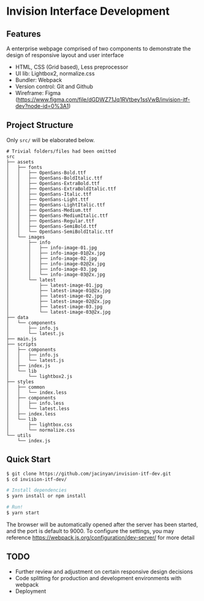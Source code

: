 # Invision Interface Development

## Features

A enterprise webpage comprised of two components to demonstrate the design of responsive layout and user interface

- HTML, CSS (Grid based), Less preprocessor
- UI lib: Lightbox2, normalize.css
- Bundler: Webpack
- Version control: Git and Github
- Wireframe: Figma (https://www.figma.com/file/dGDWZ71Jq1RVtbey1ssVwB/invision-itf-dev?node-id=0%3A1)

## Project Structure

Only `src/` will be elaborated below.

```
# Trivial folders/files had been omitted
src
├── assets
│   ├── fonts
│   │   ├── OpenSans-Bold.ttf
│   │   ├── OpenSans-BoldItalic.ttf
│   │   ├── OpenSans-ExtraBold.ttf
│   │   ├── OpenSans-ExtraBoldItalic.ttf
│   │   ├── OpenSans-Italic.ttf
│   │   ├── OpenSans-Light.ttf
│   │   ├── OpenSans-LightItalic.ttf
│   │   ├── OpenSans-Medium.ttf
│   │   ├── OpenSans-MediumItalic.ttf
│   │   ├── OpenSans-Regular.ttf
│   │   ├── OpenSans-SemiBold.ttf
│   │   └── OpenSans-SemiBoldItalic.ttf
│   └── images
│       ├── info
│       │   ├── info-image-01.jpg
│       │   ├── info-image-01@2x.jpg
│       │   ├── info-image-02.jpg
│       │   ├── info-image-02@2x.jpg
│       │   ├── info-image-03.jpg
│       │   └── info-image-03@2x.jpg
│       └── latest
│           ├── latest-image-01.jpg
│           ├── latest-image-01@2x.jpg
│           ├── latest-image-02.jpg
│           ├── latest-image-02@2x.jpg
│           ├── latest-image-03.jpg
│           └── latest-image-03@2x.jpg
├── data
│   └── components
│       ├── info.js
│       └── latest.js
├── main.js
├── scripts
│   ├── components
│   │   ├── info.js
│   │   └── latest.js
│   ├── index.js
│   └── lib
│       └── lightbox2.js
├── styles
│   ├── common
│   │   └── index.less
│   ├── components
│   │   ├── info.less
│   │   └── latest.less
│   ├── index.less
│   └── lib
│       ├── lightbox.css
│       └── normalize.css
└── utils
    └── index.js
```

## Quick Start

```sh
$ git clone https://github.com/jacinyan/invision-itf-dev.git
$ cd invision-itf-dev/

# Install dependencies
$ yarn install or npm install

# Run!
$ yarn start
```

The browser will be automatically opened after the server has been started, and the port is default to 9000. To configure the settings, you may reference https://webpack.js.org/configuration/dev-server/ for more detail

## TODO

- Further review and adjustment on certain responsive design decisions
- Code splitting for production and development environments with webpack
- Deployment

